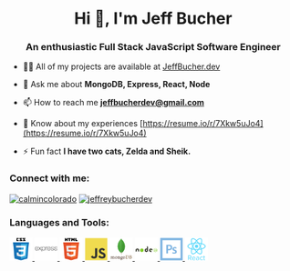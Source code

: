 <h1 align="center">Hi 👋, I'm Jeff Bucher</h1>
<h3 align="center">An enthusiastic Full Stack JavaScript Software Engineer</h3>

- 👨‍💻 All of my projects are available at [JeffBucher.dev](JeffBucher.dev)

- 💬 Ask me about **MongoDB, Express, React, Node**

- 📫 How to reach me **jeffbucherdev@gmail.com**

- 📄 Know about my experiences [https://resume.io/r/7Xkw5uJo4](https://resume.io/r/7Xkw5uJo4)

- ⚡ Fun fact **I have two cats, Zelda and Sheik.**

<h3 align="left">Connect with me:</h3>
<p align="left">
<a href="https://twitter.com/JeffBucherDev" target="blank"><img align="center" src="https://cdn.jsdelivr.net/npm/simple-icons@3.0.1/icons/twitter.svg" alt="calmincolorado" height="30" width="40" /></a>
<a href="https://linkedin.com/in/jeffreybucherdev" target="blank"><img align="center" src="https://cdn.jsdelivr.net/npm/simple-icons@3.0.1/icons/linkedin.svg" alt="jeffreybucherdev" height="30" width="40" /></a>
</p>

<h3 align="left">Languages and Tools:</h3>
<p align="left"> <a href="https://www.w3schools.com/css/" target="_blank"> <img src="https://raw.githubusercontent.com/devicons/devicon/master/icons/css3/css3-original-wordmark.svg" alt="css3" width="40" height="40"/> </a> <a href="https://expressjs.com" target="_blank"> <img src="https://raw.githubusercontent.com/devicons/devicon/master/icons/express/express-original-wordmark.svg" alt="express" width="40" height="40"/> </a> <a href="https://www.w3.org/html/" target="_blank"> <img src="https://raw.githubusercontent.com/devicons/devicon/master/icons/html5/html5-original-wordmark.svg" alt="html5" width="40" height="40"/> </a> <a href="https://developer.mozilla.org/en-US/docs/Web/JavaScript" target="_blank"> <img src="https://raw.githubusercontent.com/devicons/devicon/master/icons/javascript/javascript-original.svg" alt="javascript" width="40" height="40"/> </a> <a href="https://www.mongodb.com/" target="_blank"> <img src="https://raw.githubusercontent.com/devicons/devicon/master/icons/mongodb/mongodb-original-wordmark.svg" alt="mongodb" width="40" height="40"/> </a> <a href="https://nodejs.org" target="_blank"> <img src="https://raw.githubusercontent.com/devicons/devicon/master/icons/nodejs/nodejs-original-wordmark.svg" alt="nodejs" width="40" height="40"/> </a> <a href="https://www.photoshop.com/en" target="_blank"> <img src="https://raw.githubusercontent.com/devicons/devicon/master/icons/photoshop/photoshop-line.svg" alt="photoshop" width="40" height="40"/> </a> <a href="https://reactjs.org/" target="_blank"> <img src="https://raw.githubusercontent.com/devicons/devicon/master/icons/react/react-original-wordmark.svg" alt="react" width="40" height="40"/> </a> </p>
